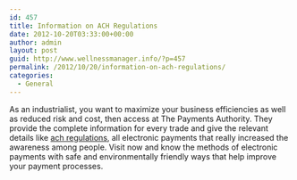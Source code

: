 ```yaml
---
id: 457
title: Information on ACH Regulations
date: 2012-10-20T03:33:00+00:00
author: admin
layout: post
guid: http://www.wellnessmanager.info/?p=457
permalink: /2012/10/20/information-on-ach-regulations/
categories:
  - General
---
```

As an industrialist, you want to maximize your business efficiencies as well as reduced risk and cost, then access at The Payments Authority. They provide the complete information for every trade and give the relevant details like [ach regulations](http://www.thepaymentsauthority.org/AM/Template.cfm%3FSection%3DRules_and_Regs1), all electronic payments that really increased the awareness among people. Visit now and know the methods of electronic payments with safe and environmentally friendly ways that help improve your payment processes.